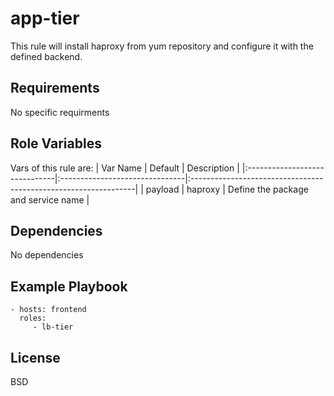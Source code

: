 app-tier
=========

This rule will install haproxy from yum repository and configure it with the defined backend.

Requirements
------------

No specific requirments

Role Variables
--------------

Vars of this rule are:
| Var Name                      | Default                        | Description                                                     |
|:------------------------------|:-------------------------------|:----------------------------------------------------------------|
| payload                       | haproxy                        | Define the package and service name                             |


Dependencies
------------

No dependencies

Example Playbook
----------------

    - hosts: frontend
      roles:
         - lb-tier

License
-------

BSD